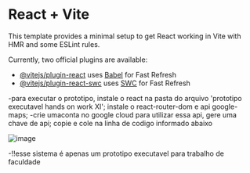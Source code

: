 # React + Vite

This template provides a minimal setup to get React working in Vite with HMR and some ESLint rules.

Currently, two official plugins are available:

- [@vitejs/plugin-react](https://github.com/vitejs/vite-plugin-react/blob/main/packages/plugin-react/README.md) uses [Babel](https://babeljs.io/) for Fast Refresh
- [@vitejs/plugin-react-swc](https://github.com/vitejs/vite-plugin-react-swc) uses [SWC](https://swc.rs/) for Fast Refresh

-para executar o prototipo, instale o react na pasta do arquivo 'prototipo executavel hands on work XI'; instale o react-router-dom e api google-maps;
-crie umaconta no google cloud para utilizar essa api, gere uma chave de api; copie e cole na linha de codigo informado abaixo

![image](https://github.com/user-attachments/assets/d5b9b654-2649-40b7-8cc3-12ccd9bd4b4f)

-!!esse sistema é apenas um prototipo executavel para trabalho de faculdade
